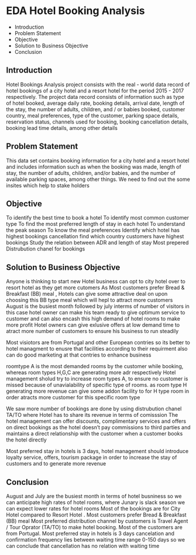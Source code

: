 # EDA Hotel Booking Analysis
- Introduction
- Problem Statement
- Objective
- Solution to Business Objective
- Conclusion
## Introduction
Hotel Bookings Analysis project consists with the real - world data record of hotel bookings of a city hotel and a resort hotel for the period 2015 - 2017 respectively. The project data record consists of information such as type of hotel booked, average daily rate, booking details, arrival date, length of the stay, the number of adults, children, and / or babies booked, customer country, meal preferences, type of the customer, parking space details, reservation status, channels used for booking, booking cancellation details, booking lead time details, among other details
## Problem Statement 
This data set contains booking information for a city hotel and a resort hotel and includes information such as when the booking was made, length of stay, the number of adults, children, and/or babies, and the number of available parking spaces, among other things. We need to find out the some insites which help to stake holders
## Objective
To identify the best time to book a hotel
To identify most common customer type
To find the most preferred length of stay in each hotel
To understand the peak season
To know the meal preferences
Identify which hotel has highest bookings cancellation
find which country customers have highest bookings
Study the relation between ADR and length of stay
Most prepered Distrubution chanel for bookings

## Solution to Business Objective
Anyone is thinking to start new Hotel business can opt to city hotel over to resort hotel as they get more cutomers
As Most customers prefer Bread & Breakfast (BB) meal , Hotels can give some attractive deal on upon choosing this BB type meal which will hepl to attract more customers
August is the busiest month followed by july interms of number of visitors in this case hotel owner can make his team ready to give optimum service to customer and can also encash this high demand of hotel rooms to make more profit Hotel owners can give exlusive offers at low demand time to atract more number of customers to ensure his business to run steadily

Most visiotors are from Portugal and other European contries so its better to hotel managment to enusre that facilities according to their requirment also can do good marketing at that contries to enhance business

roomtype A is the most demanded rooms by the customer while booking, whereas room types H,G,C are generating more adr respectively Hotel management sholud try to increase room types A, to ensure no customer is missed because of unavialability of specific type of rooms. as room type H generating more revenue can give some addon facility to for H type room in order atracts more customer for this specific room type

We saw more number of bookings are done by using distrubution chanel TA/TO where Hotel has to share its revenue in terms of comisssion The hotel management can offer discounts, complimentary services and offers on direct bookings as the hotel doesn’t pay commissions to third parties and maintains a direct relationship with the customer when a customer books the hotel directly

Most preferred stay in hotels is 3 days, hotel management should introduce loyalty service, offers, tourism package in order to increase the stay of customers and to generate more revenue
## Conclusion
August and July are the busiest month in terms of hotel busniness so we can anticipate high rates of hotel rooms, where Junary is slack season we can expect lower rates for hotel rooms
Most of the bookings are for City Hotel compared to Resort Hotel .
Most customers prefer Bread & Breakfast (BB) meal
Most preferred distribution channel by customers is Travel Agent / Tour Oprator (TA/TO) to make hotel booking.
Most of the customers are from Portugal.
Most preferred stay in hotels is 3 days
cancelation and confirmation frequency lies between waiting time range 0-150 days so we can conclude that cancellation has no relation with waiting time
